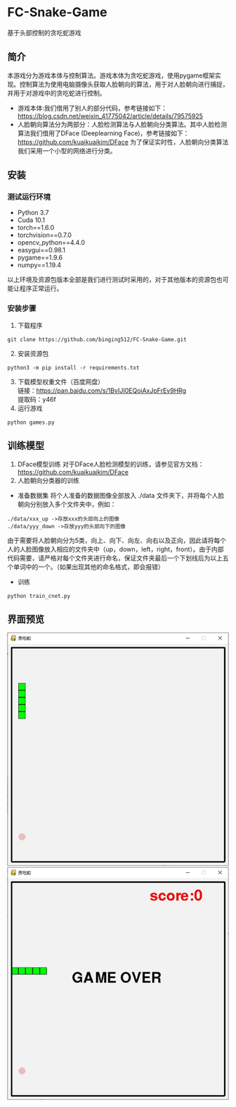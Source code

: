 # FC-Snake-Game
基于头部控制的贪吃蛇游戏
## 简介
本游戏分为游戏本体与控制算法。游戏本体为贪吃蛇游戏，使用pygame框架实现。控制算法为使用电脑摄像头获取人脸朝向的算法，用于对人脸朝向进行捕捉，并用于对游戏中的贪吃蛇进行控制。<br>
- 游戏本体:我们借用了别人的部分代码，参考链接如下：
https://blog.csdn.net/weixin_41775042/article/details/79575925 <br>
- 人脸朝向算法分为两部分：人脸检测算法与人脸朝向分类算法。其中人脸检测算法我们借用了DFace (Deeplearning Face)，参考链接如下：
https://github.com/kuaikuaikim/DFace 
为了保证实时性，人脸朝向分类算法我们采用一个小型的网络进行分类。

## 安装
### 测试运行环境
- Python 3.7
- Cuda 10.1
- torch==1.6.0
- torchvision==0.7.0
- opencv_python==4.4.0
- easygui==0.98.1
- pygame==1.9.6
- numpy==1.19.4

以上环境及资源包版本全部是我们进行测试时采用的，对于其他版本的资源包也可能让程序正常运行。
### 安装步骤
1. 下载程序
``` shell
git clone https://github.com/binging512/FC-Snake-Game.git
```
2. 安装资源包
``` shell
python3 -m pip install -r requirements.txt
```
3. 下载模型权重文件（百度网盘）<br>
链接：https://pan.baidu.com/s/1BvIJI0EQoiAxJpFrEv9HRg <br>
提取码：y46f <br>
4. 运行游戏
``` shell
python games.py
```
## 训练模型
1. DFace模型训练
对于DFace人脸检测模型的训练，请参见官方文档：https://github.com/kuaikuaikim/DFace
2. 人脸朝向分类器的训练
- 准备数据集
将个人准备的数据图像全部放入 ./data 文件夹下，并将每个人脸朝向分别放入多个文件夹中，例如：
```
./data/xxx_up ->存放xxx的头部向上的图像
./data/yyy_down ->存放yyy的头部向下的图像
```
由于需要将人脸朝向分为5类，向上、向下、向左、向右以及正向，因此请将每个人的人脸图像放入相应的文件夹中（up，down，left，right，front）。由于内部代码需要，请严格对每个文件夹进行命名，保证文件夹最后一个下划线后为以上五个单词中的一个。（如果出现其他的命名格式，即会报错）
- 训练
``` shell
python train_cnet.py
```
## 界面预览
![image1](./1.jpg)
![image2](./2.jpg)




